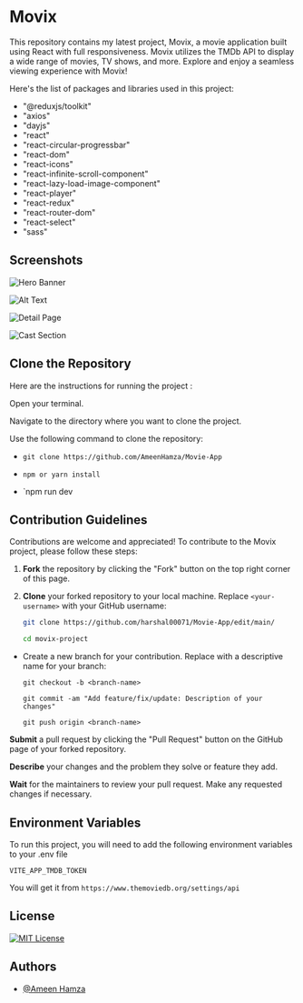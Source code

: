 # Movix

This repository contains my latest project, Movix, a movie application built using React with full responsiveness. Movix utilizes the TMDb API to display a wide range of movies, TV shows, and more. Explore and enjoy a seamless viewing experience with Movix!

Here's the list of packages and libraries used in this project:

- "@reduxjs/toolkit"
- "axios"
- "dayjs"
- "react"
- "react-circular-progressbar"
- "react-dom"
- "react-icons"
- "react-infinite-scroll-component"
- "react-lazy-load-image-component"
- "react-player"
- "react-redux"
- "react-router-dom"
- "react-select"
- "sass"

## Screenshots

![Hero Banner](https://firebasestorage.googleapis.com/v0/b/shopper-api-storage.appspot.com/o/Screenshot%202024-02-02%20110629.png?alt=media&token=393d2107-d4d3-4cbe-8cc8-53f35d550605)

![Alt Text](https://firebasestorage.googleapis.com/v0/b/shopper-api-storage.appspot.com/o/Screenshot%202024-02-02%20111156.png?alt=media&token=b6df3da1-5ed6-43c1-8008-cfebe8b44604)

![Detail Page](https://firebasestorage.googleapis.com/v0/b/shopper-api-storage.appspot.com/o/Screenshot%202024-02-02%20111241.png?alt=media&token=2f54d188-bcd0-428c-ad10-42deaba87c67)

![Cast Section](https://firebasestorage.googleapis.com/v0/b/shopper-api-storage.appspot.com/o/Screenshot%202024-02-02%20111252.png?alt=media&token=7c709cc2-b71f-48b1-96bc-297f1836e2f7)


## Clone the Repository

Here are the instructions for running the project :

Open your terminal.

Navigate to the directory where you want to clone the project.

Use the following command to clone the repository:

- `git clone https://github.com/AmeenHamza/Movie-App`

- `npm or yarn install`
- `npm run dev

## Contribution Guidelines

Contributions are welcome and appreciated! To contribute to the Movix project, please follow these steps:

1. **Fork** the repository by clicking the "Fork" button on the top right corner of this page.

2. **Clone** your forked repository to your local machine. Replace `<your-username>` with your GitHub username:

   ```bash
   git clone https://github.com/harshal00071/Movie-App/edit/main/

   cd movix-project

- Create a new branch for your contribution. Replace <branch-name> with a descriptive name for your branch:

    `git checkout -b <branch-name>`

    `git commit -am "Add feature/fix/update: Description of your   changes"`

    `git push origin <branch-name>`

**Submit** a pull request by clicking the "Pull Request" button on the GitHub page of your forked repository.

**Describe** your changes and the problem they solve or feature they add.

**Wait** for the maintainers to review your pull request. Make any requested changes if necessary.
## Environment Variables

To run this project, you will need to add the following environment variables to your .env file

`VITE_APP_TMDB_TOKEN`



You will get it from `https://www.themoviedb.org/settings/api`
## License

[![MIT License](https://img.shields.io/badge/License-MIT-green.svg)](https://choosealicense.com/licenses/mit/)

## Authors

- [@Ameen Hamza](https://www.github.com/AmeenHamza)

